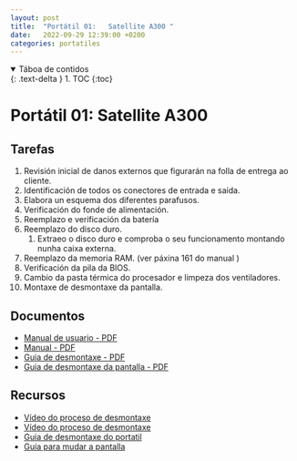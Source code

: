 ```yaml
---
layout: post
title:  "Portátil 01:   Satellite A300 "
date:   2022-09-29 12:39:00 +0200
categories: portatiles
---
```


<details open markdown="block">
  <summary>
    Táboa de contidos
  </summary>
  {: .text-delta }
1. TOC
{:toc}
</details>


# Portátil 01:  Satellite A300

## Tarefas
1. Revisión inicial de danos externos que figurarán na folla de entrega ao cliente. 
2. Identificación de todos os conectores de entrada e saída.
3. Elabora un esquema dos diferentes parafusos. 
4. Verificación do fonde de alimentación. 
5. Reemplazo e verificación da batería
6. Reemplazo do disco duro. 
   1. Extraeo o disco duro e comproba o seu funcionamento montando nunha caixa externa.
7. Reemplazo da memoria RAM. (ver páxina 161 do manual )
8. Verificación da pila da BIOS. 
9.  Cambio da pasta térmica do procesador e limpeza dos ventiladores. 
10. Montaxe de desmontaxe da pantalla.
## Documentos
* [Manual de usuario - PDF ]({{site.baseurl}}/taller/portatil/01/manual_usuario.pdf)
* [Manual  - PDF ]({{site.baseurl}}/taller/portatil/01/manual.pdf)
* [Guia de desmontaxe  - PDF ]({{site.baseurl}}/taller/portatil/01/ToshibaSatelliteA300-GuiaDesmontaxe.pdf)
* [Guia de desmontaxe da pantalla  - PDF ]({{site.baseurl}}/taller/portatil/01/ToshibaSatelliteA300-GuiaDesmontaxePantalla.pdf)

## Recursos
 - [Vídeo do proceso de desmontaxe](https://www.youtube.com/watch?v=W4OLWThNprc&ab_channel=FilipHoreck%C3%BD-Somit.cz)
 - [Vídeo do proceso de desmontaxe](https://www.youtube.com/watch?v=EaXQIjPOsfw&ab_channel=EnterBG)
 - [Guia de desmontaxe do portatil](http://www.irisvista.com/tech/laptops/Toshiba-Satellite-A305/laptop-disassembly-process-1.htm)
 - [Guía para mudar a pantalla](http://www.irisvista.com/tech/laptops/Toshiba-Satellite-A305/remove-replace-LCD-screen-inverter-1.htm)

 
